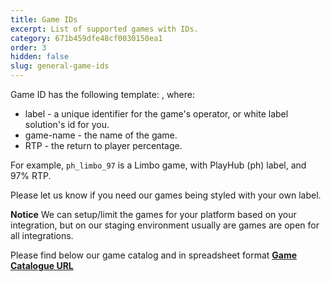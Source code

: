 ```yaml
---
title: Game IDs
excerpt: List of supported games with IDs.
category: 671b459dfe48cf0030150ea1
order: 3
hidden: false
slug: general-game-ids
---
```


Game ID has the following template: <label>_<game-name>_<RTP>, where:  
- label - a unique identifier for the game's operator, or white label solution's id for you.
- game-name - the name of the game.
- RTP - the return to player percentage.

For example, `ph_limbo_97` is a Limbo game, with PlayHub (ph) label, and 97% RTP.

Please let us know if you need our games being styled with your own label.  

**Notice** We can setup/limit the games for your platform based on your integration, but on our staging environment usually are games are open for all integrations.


Please find below our game catalog and in spreadsheet format [**Game Catalogue URL**](https://docs.google.com/spreadsheets/d/1nLW7yCD0diOebDSPqXrygOLZgGJcm9zq_EwNjWUT9-I/edit?gid=0#gid=0)


